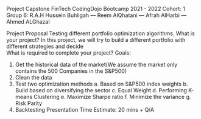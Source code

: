 
Project Capstone 
FinTech CodingDojo Bootcamp 2021 - 2022
Cohort: 1 
Group 6: R.A.H
Hussein Buhligah — Reem AlQhatani — Afrah AlHarbi — Ahmed ALGhazal

Project Proposal 
Testing different portfolio optimization algorithms.
What is your project?
In this project, we will try to build a different portfolio with different strategies and decide   
What is required to complete your project?
Goals:
1.	Get the historical data of the market(We assume the market only contains the 500 Companies in the S&P500)
2.	 Clean the data
3.	Test two optimization methods 
a.	Based on S&P500 index weights
b.	Build based on diversifying the sector
c.	Equal Weight
d.	Performing K-means Clustering
e.	Maximize Sharpe ratio
f.	Minimize the variance
g.	Risk Parity
4.	Backtesting
Presentation Time Estimate:
20 mins + Q/A

